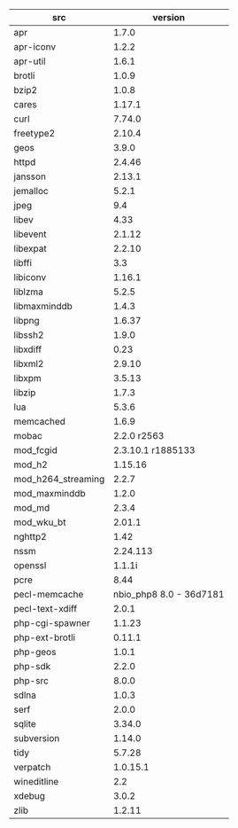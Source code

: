 | src | version |
| ---- | ---- |
| apr | 1.7.0 |
| apr-iconv | 1.2.2 |
| apr-util | 1.6.1 |
| brotli | 1.0.9 |
| bzip2 | 1.0.8 |
| cares | 1.17.1 |
| curl | 7.74.0 |
| freetype2 | 2.10.4 |
| geos | 3.9.0 |
| httpd | 2.4.46 |
| jansson | 2.13.1 |
| jemalloc | 5.2.1 |
| jpeg | 9.4 |
| libev | 4.33 |
| libevent | 2.1.12 |
| libexpat | 2.2.10 |
| libffi | 3.3 |
| libiconv | 1.16.1 |
| liblzma | 5.2.5 |
| libmaxminddb | 1.4.3 |
| libpng | 1.6.37 |
| libssh2 | 1.9.0 |
| libxdiff | 0.23 |
| libxml2 | 2.9.10 |
| libxpm | 3.5.13 |
| libzip | 1.7.3 |
| lua | 5.3.6 |
| memcached | 1.6.9 |
| mobac | 2.2.0 r2563 |
| mod_fcgid | 2.3.10.1 r1885133 |
| mod_h2 | 1.15.16 |
| mod_h264_streaming | 2.2.7 |
| mod_maxminddb | 1.2.0 |
| mod_md | 2.3.4 |
| mod_wku_bt | 2.01.1 |
| nghttp2 | 1.42 |
| nssm | 2.24.113 |
| openssl | 1.1.1i |
| pcre | 8.44 |
| pecl-memcache | nbio_php8 8.0 - 36d7181 |
| pecl-text-xdiff | 2.0.1 |
| php-cgi-spawner | 1.1.23 |
| php-ext-brotli | 0.11.1 |
| php-geos | 1.0.1 |
| php-sdk | 2.2.0 |
| php-src | 8.0.0 |
| sdlna | 1.0.3 |
| serf | 2.0.0 |
| sqlite | 3.34.0 |
| subversion | 1.14.0 |
| tidy | 5.7.28 |
| verpatch | 1.0.15.1 |
| wineditline | 2.2 |
| xdebug | 3.0.2 |
| zlib | 1.2.11 |
